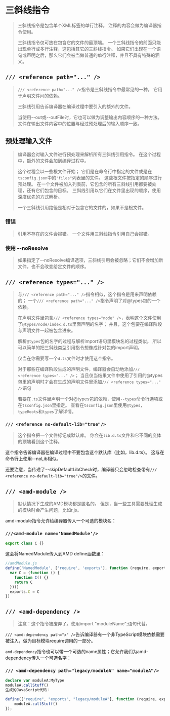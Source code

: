 # 三斜线指令

> 三斜线指令是包含单个XML标签的单行注释。 注释的内容会做为编译器指令使用。
>
> 三斜线指令仅可放在包含它的文件的最顶端。 一个三斜线指令的前面只能出现单行或多行注释，这包括其它的三斜线指令。 如果它们出现在一个语句或声明之后，那么它们会被当做普通的单行注释，并且不具有特殊的涵义。

## `/// <reference path="..." />`

> `/// <reference path="..." />`指令是三斜线指令中最常见的一种。 它用于声明文件间的依赖。
>
> 三斜线引用告诉编译器在编译过程中要引入的额外的文件。
>
> 当使用--out或--outFile时，它也可以做为调整输出内容顺序的一种方法。 文件在输出文件内容中的位置与经过预处理后的输入顺序一致。

## 预处理输入文件

> 编译器会对输入文件进行预处理来解析所有三斜线引用指令。 在这个过程中，额外的文件会加到编译过程中。
>
> 这个过程会以一些根文件开始； 它们是在命令行中指定的文件或是在`tsconfig.json`中的`"files"`列表里的文件。 这些根文件按指定的顺序进行预处理。 在一个文件被加入列表前，它包含的所有三斜线引用都要被处理，还有它们包含的目标。 三斜线引用以它们在文件里出现的顺序，使用深度优先的方式解析。
>
> 一个三斜线引用路径是相对于包含它的文件的，如果不是根文件。

### 错误

> 引用不存在的文件会报错。 一个文件用三斜线指令引用自己会报错。

### 使用 --noResolve

> 如果指定了--noResolve编译选项，三斜线引用会被忽略；它们不会增加新文件，也不会改变给定文件的顺序。

## `/// <reference types="..." />`

> 与`/// <reference path="..." />`指令相似，这个指令是用来声明依赖的； 一个`/// <reference path="..." />`指令声明了对@types包的一个依赖。
>
> 在声明文件里包含`/// <reference types="node" />`，表明这个文件使用了`@types/node/index.d.ts`里面声明的名字； 并且，这个包要在编译阶段与声明文件一起被包含进来。
>
> 解析`@types`包的名字的过程与解析import语句里模块名的过程类似。 所以可以简单的把三斜线类型引用指令想像成针对包的import声明。
>
> 仅当在你需要写一个`d.ts`文件时才使用这个指令。
>
> 对于那些在编译阶段生成的声明文件，编译器会自动地添加`/// <reference types="..." />`； 当且仅当结果文件中使用了引用的@types包里的声明时才会在生成的声明文件里添加`/// <reference types="..." />`语句
>
> 若要在`.ts`文件里声明一个对@types包的依赖，使用`--types`命令行选项或在`tsconfig.json`里指定。 查看在`tsconfig.json`里使用`@types`，`typeRoots`和`types`了解详情。

### `/// <reference no-default-lib="true"/>`

> 这个指令把一个文件标记成默认库。 你会在`lib.d.ts`文件和它不同的变体的顶端看到这个注释。

这个指令告诉编译器在编译过程中不要包含这个默认库（比如，lib.d.ts）。 这与在命令行上使用--noLib相似。

还要注意，当传递了--skipDefaultLibCheck时，编译器只会忽略检查带有`/// <reference no-default-lib="true"/>`的文件。

## `/// <amd-module />`

> 默认情况下生成的AMD模块都是匿名的。 但是，当一些工具需要处理生成的模块时会产生问题，比如r.js。

amd-module指令允许给编译器传入一个可选的模块名：

### `///<amd-module name='NamedModule'/>`

```ts
export class C {}
```

这会将NamedModule传入到AMD define函数里：

```ts
//amdModule.js
define('NamedModule', ['require', 'exports'], function (require, exports) {
  var C = (function () {
    function C() {}
    return C
  })()
  exports.C = C
})
```

## `/// <amd-dependency />`

> 注意：这个指令被废弃了。使用import "moduleName";语句代替。

`/// <amd-dependency path="x" />`告诉编译器有一个非TypeScript模块依赖需要被注入，做为目标模块require调用的一部分。

`amd-dependency`指令也可以带一个可选的name属性；它允许我们为amd-dependency传入一个可选名字：

### `/// <amd-dependency path="legacy/moduleA" name="moduleA"/>`

```ts
declare var moduleA:MyType
moduleA.callStuff()
生成的JavaScript代码：

define(["require", "exports", "legacy/moduleA"], function (require, exports, moduleA) {
    moduleA.callStuff()
});

```
